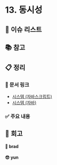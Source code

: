 # 13. 동시성

## :pushpin: 이슈 리스트

## :books: 참고

## :clipboard: 정리

### :link: 문서 링크

- [시스템 (자바스크립트)](./brad_javascript.md)
- [시스템 (자바)](./heewhy_java.md)

### :white_check_mark: 주요 내용

## :pray: 회고

#### :bread: brad

#### :sunglasses: yun
